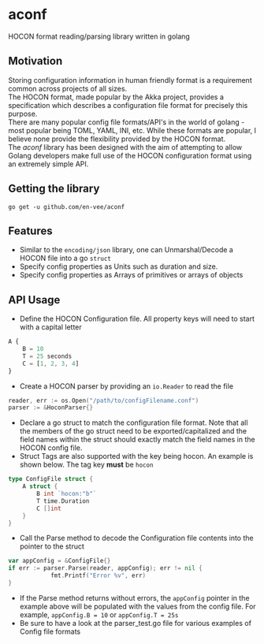 # aconf
HOCON format reading/parsing library written in golang

## Motivation
Storing configuration information in human friendly format is a requirement common across projects of all sizes.  
The HOCON format, made popular by the Akka project, provides a specification which describes a configuration file format for precisely this purpose.  
There are many popular config file formats/API's in the world of golang - most popular being TOML, YAML, INI, etc. 
While these formats are popular, I believe none provide the flexibility provided by the HOCON format.  
The *aconf* library has been designed with the aim of attempting to allow Golang developers make full use of the HOCON configuration format using an extremely simple API.

## Getting the library
```
go get -u github.com/en-vee/aconf
```

## Features 
- Similar to the ```encoding/json``` library, one can Unmarshal/Decode a HOCON file into a go ```struct```
- Specify config properties as Units such as duration and size.
- Specify config properties as Arrays of primitives or arrays of objects

## API Usage
- Define the HOCON Configuration file. All property keys will need to start with a capital letter
```js
A {
    B = 10
    T = 25 seconds
    C = [1, 2, 3, 4]
}
```
- Create a HOCON parser by providing an ```io.Reader``` to read the file
```go
reader, err := os.Open("/path/to/configFilename.conf")
parser := &HoconParser{}
```
- Declare a go struct to match the configuration file format. Note that all the members of the go struct need to be exported/capitalized and the field names within the struct should exactly match the field names in the HOCON config file. 
- Struct Tags are also supported with the key being hocon. An example is shown below. The tag key **must** be ```hocon```
```go
type ConfigFile struct {
    A struct {
        B int `hocon:"b"`
        T time.Duration
        C []int
    }
}
```
- Call the Parse method to decode the Configuration file contents into the pointer to the struct
```go
var appConfig = &ConfigFile{}
if err := parser.Parse(reader, appConfig); err != nil {
			fmt.Printf("Error %v", err)
}
```
- If the Parse method returns without errors, the ```appConfig``` pointer in the example above will be populated with the values from the config file. For example, ```appConfig.B = 10``` or ```appConfig.T = 25s```
- Be sure to have a look at the parser_test.go file for various examples of Config file formats